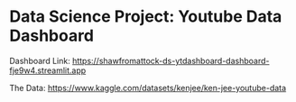 # Data Science Project: Youtube Data Dashboard

Dashboard Link: https://shawfromattock-ds-ytdashboard-dashboard-fje9w4.streamlit.app

The Data: https://www.kaggle.com/datasets/kenjee/ken-jee-youtube-data
